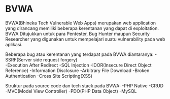 # BVWA
BVWA(Bhineka Tech Vulnerable Web Apps) merupakan web application yang dirancang memiliki beberapa kerentanan yang dapat di exploitation. 
BVWA Ditujukkan untuk para Pentester, Bug Hunter maupun Security Researcher yang digunakan untuk mempelajari suatu vulnerability pada web aplikasi.

Beberapa bug atau kerentanan yang terdapat pada BVWA diantaranya:
-SSRF(Server side request forgery)<br/>
-Execution After Redirect
-SQL Injection 
-IDOR(Insecure Direct Object Reference)
-Information Disclosure
-Arbitrary File Download
-Broken Authentication
-Cross Site Scripting(XSS)


Struktur pada source code dan tech stack pada BVWA:
-PHP Native
-CRUD
-MVC(Model View Controller)
-PDO(PHP Data Object)
-MySQL
  
 
